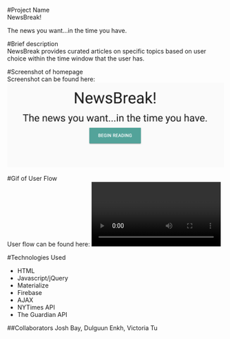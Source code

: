 #Project Name  
NewsBreak!  

The news you want...in the time you have. 


#Brief description  
NewsBreak provides curated articles on specific topics based on user choice within the time window that the user has. 

#Screenshot of homepage  
Screenshot can be found here: ![Screenshot of NewsBreak](assets/images/newsbreak-screenshot.png)

#Gif of User Flow  
User flow can be found here: ![Video of NewsBreak](assets/images/newsbreakvideo.webm)

#Technologies Used
- HTML
- Javascript/jQuery
- Materialize
- Firebase
- AJAX
- NYTimes API 
- The Guardian API

##Collaborators
Josh Bay, Dulguun Enkh, Victoria Tu




